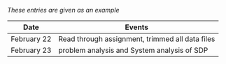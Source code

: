 *These entries are given as an example*

| Date        | Events
|-------------|--------------------
| February 22 | Read through assignment, trimmed all data files 
| February 23 | problem analysis and System analysis of SDP
